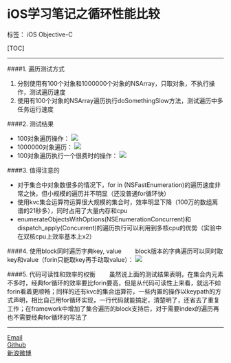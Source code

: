 ﻿# iOS学习笔记之循环性能比较

标签： iOS Objective-C

[TOC]

---

####1. 遍历测试方式
 1. 分别使用有100个对象和1000000个对象的NSArray，只取对象，不执行操作，测试遍历速度
 2. 使用有100个对象的NSArray遍历执行doSomethingSlow方法，测试遍历中多任务运行速度

####2. 测试结果

 - 100对象遍历操作：
 ![][1]
 - 1000000对象遍历：
 ![][2]
 - 100对象遍历执行一个很费时的操作：
 ![][3]

####3. 值得注意的

 - 对于集合中对象数很多的情况下，for in (NSFastEnumeration)的遍历速度非常之快，但小规模的遍历并不明显（还没普通for循环快）
 - 使用kvc集合运算符运算很大规模的集合时，效率明显下降（100万的数组离谱的21秒多），同时占用了大量内存和cpu
 - enumerateObjectsWithOptions(NSEnumerationConcurrent)和dispatch_apply(Concurrent)的遍历执行可以利用到多核cpu的优势（实验中在双核cpu上效率基本上x2）

####4. 使用block同时遍历字典key, value
　　block版本的字典遍历可以同时取key和value（forin只能取key再手动取value）：
![][4]

####5. 代码可读性和效率的权衡
　　虽然说上面的测试结果表明，在集合内元素不多时，经典for循环的效率要比forin要高，但是从代码可读性上来看，就远不如forin看着更顺畅；同样的还有kvc的集合运算符，一些内置的操作以keypath的方式声明，相比自己用for循环实现，一行代码就能搞定，清楚明了，还省去了重复工作；在framework中增加了集合遍历的block支持后，对于需要index的遍历再也不需要经典for循环的写法了
<br />

---
<i class="icon-envelope-alt"></i> [Email](https://mail.google.com/mail/u/0/#inbox)  
<i class="icon-github"></i>  [Github](https://github.com/ZXIOU)  
<i class="icon-weibo"></i>  [新浪微博](http://weibo.com/3895542020/profile?rightmod=1&wvr=6&mod=personinfo&is_all=1#_loginLayer_1461903468940)

  [1]: https://github.com/ZXIOU/iOS-Study-Notes/blob/master/Photo%20Resource/%E5%A4%9A%E7%BB%A7%E6%89%BF%E6%96%B9%E5%BC%8F/100%E5%AF%B9%E8%B1%A1%E9%81%8D%E5%8E%86.png
  [2]: https://github.com/ZXIOU/iOS-Study-Notes/blob/master/Photo%20Resource/%E5%A4%9A%E7%BB%A7%E6%89%BF%E6%96%B9%E5%BC%8F/1000000%E5%AF%B9%E8%B1%A1%E9%81%8D%E5%8E%86.png
  [3]: https://github.com/ZXIOU/iOS-Study-Notes/blob/master/Photo%20Resource/%E5%A4%9A%E7%BB%A7%E6%89%BF%E6%96%B9%E5%BC%8F/100%E5%AF%B9%E8%B1%A1%E9%81%8D%E5%8E%86%E8%B4%B9%E6%97%B6%E6%93%8D%E4%BD%9C.png
  [4]: https://github.com/ZXIOU/iOS-Study-Notes/blob/master/Photo%20Resource/%E5%A4%9A%E7%BB%A7%E6%89%BF%E6%96%B9%E5%BC%8F/block%E9%81%8D%E5%8E%86.png